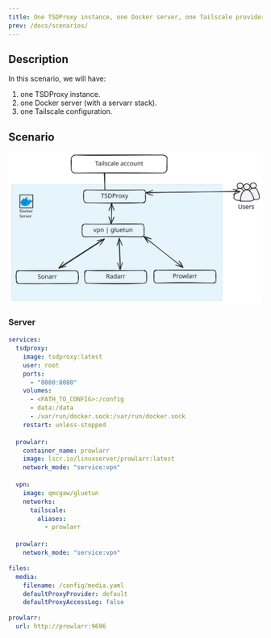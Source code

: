 ```yaml
---
title: One TSDProxy instance, one Docker server, one Tailscale provider and a Servarr stack using network_mode service:vpn
prev: /docs/scenarios/
---
```

## Description

In this scenario, we will have:

1. one TSDProxy instance.
2. one Docker server (with a servarr stack).
3. one Tailscale configuration.

## Scenario

![tsdproxy with servarr](1i-1docker-1tailscale-1servarr.svg)

### Server

```yaml  {filename="docker-compose.yaml"}
services:
  tsdproxy:
    image: tsdproxy:latest
    user: root
    ports:
      - "8080:8080"
    volumes:
      - <PATH_TO_CONFIG>:/config
      - data:/data
      - /var/run/docker.sock:/var/run/docker.sock
    restart: unless-stopped

  prowlarr:
    container_name: prowlarr
    image: lscr.io/linuxserver/prowlarr:latest
    network_mode: "service:vpn"

  vpn:
    image: qmcgaw/gluetun
    networks:
      tailscale:
        aliases:
          - prowlarr

  prowlarr:
    network_mode: "service:vpn"
```

```yaml  {filename="/config/tsdproxy.yaml"}
files:
  media:
    filename: /config/media.yaml
    defaultProxyProvider: default
    defaultProxyAccessLog: false
```

```yaml  {filename="/config/media.yaml"}
prowlarr:
  url: http://prowlarr:9696
```